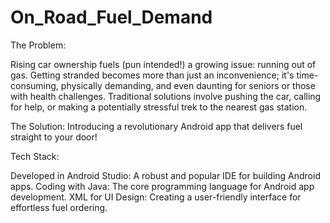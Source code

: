 # On_Road_Fuel_Demand
The Problem:

Rising car ownership fuels (pun intended!) a growing issue: running out of gas. Getting stranded becomes more than just an inconvenience; it's time-consuming, physically demanding, and even daunting for seniors or those with health challenges. Traditional solutions involve pushing the car, calling for help, or making a potentially stressful trek to the nearest gas station.

The Solution: Introducing a revolutionary Android app that delivers fuel straight to your door!

Tech Stack:

Developed in Android Studio: A robust and popular IDE for building Android apps.
Coding with Java: The core programming language for Android app development.
XML for UI Design: Creating a user-friendly interface for effortless fuel ordering.
